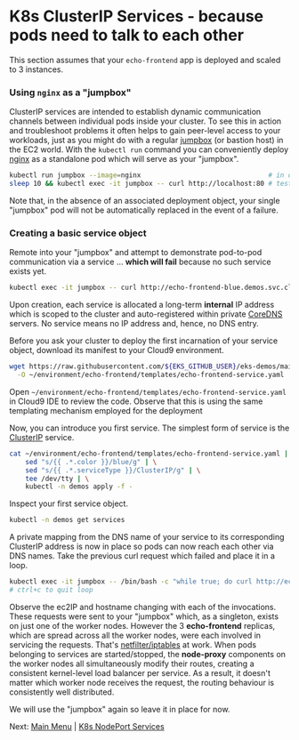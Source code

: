 # K8s ClusterIP Services - because pods need to talk to each other

This section assumes that your `echo-frontend` app is deployed and scaled to 3 instances.

### Using `nginx` as a "jumpbox"

ClusterIP services are intended to establish dynamic communication channels between individual pods inside your cluster.
To see this in action and troubleshoot problems it often helps to gain peer-level access to your workloads, just as you might do with a regular [jumpbox](https://en.wikipedia.org/wiki/Jump_server) (or bastion host) in the EC2 world.
With the `kubectl run` command you can conveniently deploy [nginx](https://www.nginx.com) as a standalone pod which will serve as your "jumpbox".
```bash
kubectl run jumpbox --image=nginx                                # in default namespace
sleep 10 && kubectl exec -it jumpbox -- curl http://localhost:80 # test the NGINX welcome page
```

Note that, in the absence of an associated deployment object, your single "jumpbox" pod will not be automatically replaced in the event of a failure.

### Creating a basic service object

Remote into your "jumpbox" and attempt to demonstrate pod-to-pod communication via a service ... **which will fail** because no such service exists yet.
```bash
kubectl exec -it jumpbox -- curl http://echo-frontend-blue.demos.svc.cluster.local:80 # FAILURE EXPECTED!
```

Upon creation, each service is allocated a long-term **internal** IP address which is scoped to the cluster and auto-registered within private [CoreDNS](https://coredns.io/) servers.
No service means no IP address and, hence, no DNS entry.

Before you ask your cluster to deploy the first incarnation of your service object, download its manifest to your Cloud9 environment.
```bash
wget https://raw.githubusercontent.com/${EKS_GITHUB_USER}/eks-demos/main/echo-frontend/templates/echo-frontend-service.yaml \
  -O ~/environment/echo-frontend/templates/echo-frontend-service.yaml
```

Open `~/environment/echo-frontend/templates/echo-frontend-service.yaml` in Cloud9 IDE to review the code.
Observe that this is using the same templating mechanism employed for the deployment

Now, you can introduce you first service.
The simplest form of service is the [ClusterIP](https://kubernetes.io/docs/concepts/services-networking/service/#publishing-services-service-types) service.
```bash
cat ~/environment/echo-frontend/templates/echo-frontend-service.yaml | \
    sed "s/{{ .*.color }}/blue/g" | \
    sed "s/{{ .*.serviceType }}/ClusterIP/g" | \
    tee /dev/tty | \
    kubectl -n demos apply -f -
```

Inspect your first service object.
```bash
kubectl -n demos get services
```

A private mapping from the DNS name of your service to its corresponding ClusterIP address is now in place so pods can now reach each other via DNS names.
Take the previous curl request which failed and place it in a loop.
```bash
kubectl exec -it jumpbox -- /bin/bash -c "while true; do curl http://echo-frontend-blue.demos.svc.cluster.local:80; sleep 0.25; done"
# ctrl+c to quit loop
```

Observe the ec2IP and hostname changing with each of the invocations.
These requests were sent to your "jumpbox" which, as a singleton, exists on just one of the worker nodes.
However the 3 **echo-frontend** replicas, which are spread across all the worker nodes, were each involved in servicing the requests.
That's [netfilter/iptables](https://netfilter.org/) at work.
When pods belonging to services are started/stopped, the **node-proxy** components on the worker nodes all simultaneously modify their routes, creating a consistent kernel-level load balancer per service.
As a result, it doesn't matter which worker node receives the request, the routing behaviour is consistently well distributed.

We will use the "jumpbox" again so leave it in place for now.

Next: [Main Menu](/README.md) | [K8s NodePort Services](../13-nodeport-services/README.md)
